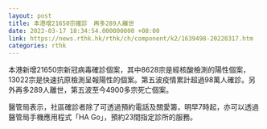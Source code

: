 ```yaml
---
layout: post
title: 本港增21650宗確診　再多289人離世
date: 2022-03-17 18:34:54.000000000 +08:00
link: https://news.rthk.hk/rthk/ch/component/k2/1639498-20220317.htm
categories: rthk
---
```


本港新增21650宗新冠病毒確診個案，其中8628宗是經核酸檢測的陽性個案，13022宗是快速抗原檢測呈報陽性的個案。第五波疫情累計超過98萬人確診。另外再多289人離世，第五波至今4900多宗死亡個案。

醫管局表示，社區確診者除了可透過預約電話及關愛籌，明早7時起，亦可以透過醫管局手機應用程式「HA Go」，預約23間指定診所的服務。
